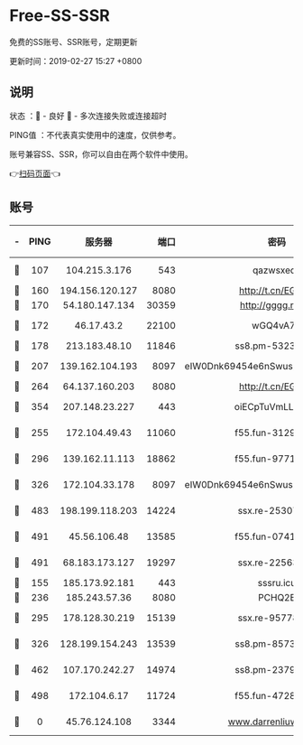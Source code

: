 # Free-SS-SSR

免费的SS账号、SSR账号，定期更新

更新时间：2019-02-27 15:27 +0800

## 说明

状态     ：🙂 - 良好 🙁 - 多次连接失败或连接超时

PING值   ：不代表真实使用中的速度，仅供参考。

账号兼容SS、SSR，你可以自由在两个软件中使用。

👉[扫码页面](https://liesauer.github.io/free-ss-ssr.github.io/)👈

## 账号

|-|PING|服务器|端口|密码|加密方式|区域|
|:----:|:----:|:-----:|-----:|:----:|:----:|:----:|
|🙂|107|104.215.3.176|543|qazwsxedc|aes-256-gcm|JP|
|🙂|160|194.156.120.127|8080|http://t.cn/EGJIyrl|rc4-md5|RU|
|🙂|170|54.180.147.134|30359|http://gggg.rocks|chacha20|KR|
|🙂|172|46.17.43.2|22100|wGQ4vA7D|aes-256-gcm|RU|
|🙂|178|213.183.48.10|11846|ss8.pm-53239933|rc4-md5|RU|
|🙂|207|139.162.104.193|8097|eIW0Dnk69454e6nSwuspv9DmS201tQ0D|aes-256-cfb|JP|
|🙂|264|64.137.160.203|8080|http://t.cn/EGJIyrl|rc4-md5|CA|
|🙂|354|207.148.23.227|443|oiECpTuVmLLxk4Ts|aes-256-cfb|US|
|🙂|255|172.104.49.43|11060|f55.fun-31295272|aes-256-cfb|SG|
|🙂|296|139.162.11.113|18862|f55.fun-97715829|aes-256-cfb|SG|
|🙂|326|172.104.33.178|8097|eIW0Dnk69454e6nSwuspv9DmS201tQ0D|aes-256-cfb|SG|
|🙂|483|198.199.118.203|14224|ssx.re-25307472|aes-256-cfb|US|
|🙂|491|45.56.106.48|13585|f55.fun-07412512|aes-256-cfb|US|
|🙂|491|68.183.173.127|19297|ssx.re-22563235|aes-256-cfb|US|
|🙁|155|185.173.92.181|443|sssru.icu|rc4-md5|RU|
|🙁|236|185.243.57.36|8080|PCHQ2E|rc4-md5|US|
|🙁|295|178.128.30.219|15139|ssx.re-95778492|aes-256-cfb|SG|
|🙁|326|128.199.154.243|13539|ss8.pm-85739206|aes-256-cfb|SG|
|🙁|462|107.170.242.27|14974|ss8.pm-23796497|aes-256-cfb|US|
|🙁|498|172.104.6.17|11724|f55.fun-47281040|aes-256-cfb|US|
|🙁|0|45.76.124.108|3344|www.darrenliuwei.com|aes-256-cfb|AU|
